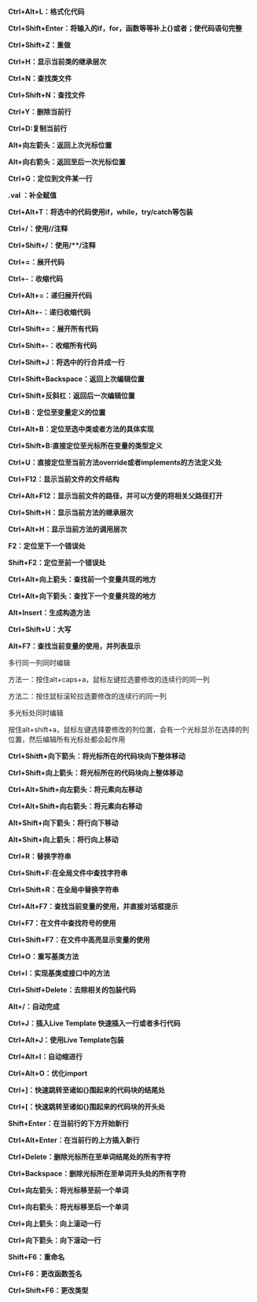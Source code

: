 **Ctrl+Alt+L：格式化代码**

**Ctrl+Shift+Enter：将输入的if，for，函数等等补上{}或者；使代码语句完整**

**Ctrl+Shift+Z：重做**

**Ctrl+H：显示当前类的继承层次**

**Ctrl+N：查找类文件**

**Ctrl+Shift+N：查找文件**

**Ctrl+Y：删除当前行**

**Ctrl+D:复制当前行**

**Alt+向左箭头：返回上次光标位置**

**Alt+向右箭头：返回至后一次光标位置**

**Ctrl+G：定位到文件某一行**

**.val ：补全赋值**

**Ctrl+Alt+T：将选中的代码使用if，while，try/catch等包装**

**Ctrl+/：使用//注释**

**Ctrl+Shift+/：使用/\**/注释**

**Ctrl+=：展开代码**

**Ctrl+-：收缩代码**

**Ctrl+Alt+=：递归展开代码**

**Ctrl+Alt+-：递归收缩代码**

**Ctrl+Shift+=：展开所有代码**

**Ctrl+Shift+-：收缩所有代码**

**Ctrl+Shift+J：将选中的行合并成一行**

**Ctrl+Shift+Backspace：返回上次编辑位置**

**Ctrl+Shift+反斜杠：返回后一次编辑位置**

**Ctrl+B：定位至变量定义的位置**

**Ctrl+Alt+B：定位至选中类或者方法的具体实现**

**Ctrl+Shift+B:直接定位至光标所在变量的类型定义**

**Ctrl+U：直接定位至当前方法override或者implements的方法定义处**

**Ctrl+F12：显示当前文件的文件结构**

**Ctrl+Alt+F12：显示当前文件的路径，并可以方便的将相关父路径打开**

**Ctrl+Shift+H：显示当前方法的继承层次**

**Ctrl+Alt+H：显示当前方法的调用层次**

**F2：定位至下一个错误处**

**Shift+F2：定位至前一个错误处**

**Ctrl+Alt+向上箭头：查找前一个变量共现的地方**

**Ctrl+Alt+向下箭头：查找下一个变量共现的地方**

**Alt+Insert：生成构造方法**

**Ctrl+Shift+U：大写**

**Alt+F7：查找当前变量的使用，并列表显示**



多行同一列同时编辑

方法一：按住alt+caps+a，鼠标左键拉选要修改的连续行的同一列

方法二：按住鼠标滚轮拉选要修改的连续行的同一列

多光标处同时编辑

按住alt+shift+a，鼠标左键选择要修改的列位置，会有一个光标显示在选择的列位置，然后编辑所有光标处都会起作用





**Ctrl+Shitft+向下箭头：将光标所在的代码块向下整体移动**

**Ctrl+Shift+向上箭头：将光标所在的代码块向上整体移动**

**Ctrl+Alt+Shift+向左箭头：将元素向左移动**

**Ctrl+Alt+Shift+向右箭头：将元素向右移动**

**Alt+Shift+向下箭头：将行向下移动**

**Alt+Shift+向上箭头：将行向上移动**

**Ctrl+R：替换字符串**

**Ctrl+Shift+F:在全局文件中查找字符串**

**Ctrl+Shift+R：在全局中替换字符串**



**Ctrl+Alt+F7：查找当前变量的使用，并直接对话框提示**

**Ctrl+F7：在文件中查找符号的使用**

**Ctrl+Shift+F7：在文件中高亮显示变量的使用**

**Ctrl+O：重写基类方法**

**Ctrl+I：实现基类或接口中的方法**

**Ctrl+Shitf+Delete：去除相关的包装代码**

**Alt+/：自动完成**

**Ctrl+J：插入Live Template 快速插入一行或者多行代码**

**Ctrl+Alt+J：使用Live Template包装**

**Ctrl+Alt+I：自动缩进行**

**Ctrl+Alt+O：优化import**

**Ctrl+]：快速跳转至诸如{}围起来的代码块的结尾处**

**Ctrl+[：快速跳转至诸如{}围起来的代码块的开头处**

**Shift+Enter：在当前行的下方开始新行**

**Ctrl+Alt+Enter：在当前行的上方插入新行**

**Ctrl+Delete：删除光标所在至单词结尾处的所有字符**

**Ctrl+Backspace：删除光标所在至单词开头处的所有字符**

**Ctrl+向左箭头：将光标移至前一个单词**

**Ctrl+向右箭头：将光标移至后一个单词**

**Ctrl+向上箭头：向上滚动一行**

**Ctrl+向下箭头：向下滚动一行**

**Shift+F6：重命名**

**Ctrl+F6：更改函数签名**

**Ctrl+Shift+F6：更改类型**
